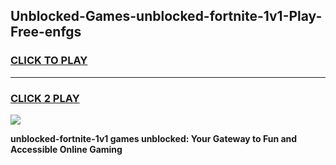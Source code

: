 
## Unblocked-Games-unblocked-fortnite-1v1-Play-Free-enfgs
<h3>
<a href="https://premium76.site?title=unblocked-fortnite-1v1&ref=18A1">CLICK TO PLAY</a></h3>
<hr>

<h3>
<a href="https://premium76.site?title=unblocked-fortnite-1v1&ref=18A1">CLICK 2 PLAY</a>
  
</h3>

<a href="https://premium76.site?title=unblocked-fortnite-1v1&ref=18A1"><img src="https://clearcache.store/games.png"></a>


**unblocked-fortnite-1v1 games unblocked: Your Gateway to Fun and Accessible Online Gaming**
